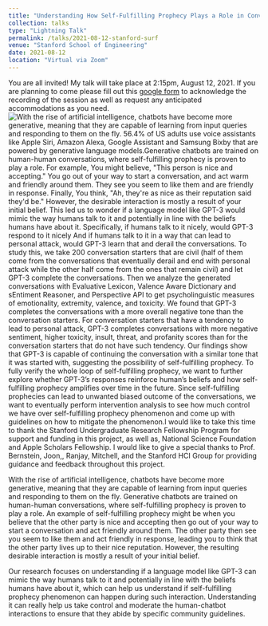 ```yaml
---
title: "Understanding How Self-Fulfilling Prophecy Plays a Role in Conversation with Language Model"
collection: talks
type: "Lightning Talk"
permalink: /talks/2021-08-12-stanford-surf
venue: "Stanford School of Engineering"
date: 2021-08-12
location: "Virtual via Zoom"
---
```

You are all invited! My talk will take place at 2:15pm, August 12, 2021. If you are planning to come please fill out this [google form](https://forms.gle/8b1rYL3yEFxdRXEg6) to acknowledge the recording of the session as well as request any anticipated accommodations as you need. ![With the rise of artificial intelligence, chatbots have become more generative, meaning that they are capable of learning from input queries and responding to them on the fly. 56.4% of US adults use voice assistants like Apple Siri, Amazon Alexa, Google Assistant and Samsung Bixby that are powered by generative language models.Generative chatbots are trained on human-human conversations, where self-fulfilling prophecy is proven to play a role. For example, You might believe, "This person is nice and accepting." You go out of your way to start a conversation, and act warm and friendly around them. They see you seem to like them and are friendly in response. Finally, You think, "Ah, they're as nice as their reputation said they'd be." However, the desirable interaction is mostly a result of your initial belief. This led us to wonder if a language model like GPT-3 would mimic the way humans talk to it and potentially in line with the beliefs humans have about it. Specifically, if humans talk to it nicely, would GPT-3 respond to it nicely And if humans talk to it in a way that can lead to personal attack, would GPT-3 learn that and derail the conversations. To study this, we take 200 conversation starters that are civil (half of them come from the conversations that eventually derail and end with personal attack while the other half come from the ones that remain civil) and let GPT-3 complete the conversations. Then we analyze the generated conversations with Evaluative Lexicon, Valence Aware Dictionary and sEntiment Reasoner, and Perspective API to get psycholinguistic measures of emotionality, extremity, valence, and toxicity. We found that GPT-3 completes the conversations with a more overall negative tone than the conversation starters. For conversation starters that have a tendency to lead to personal attack, GPT-3 completes conversations with more negative sentiment, higher toxicity, insult, threat, and profanity scores than for the conversation starters that do not have such tendency. Our findings show that GPT-3 is capable of continuing the conversation with a similar tone that it was started with, suggesting the possibility of self-fulfilling prophecy. To fully verify the whole loop of self-fulfilling prophecy, we want to further explore whether GPT-3’s responses reinforce human’s beliefs and how self-fulfilling prophecy amplifies over time in the future. Since self-fulfilling prophecies can lead to unwanted biased outcome of the conversations, we want to eventually perform intervention analysis to see how much control we have over self-fulfilling prophecy phenomenon and come up with guidelines on how to mitigate the phenomenon.I would like to take this time to thank the Stanford Undergraduate Research Fellowship Program for support and funding in this project, as well as, National Science Foundation and Apple Scholars Fellowship. I would like to give a special thanks to Prof. Bernstein, Joon,, Ranjay, Mitchell, and the Stanford HCI Group for providing guidance and feedback throughout this project.](./images/SURF_poster.png=500x)

With the rise of artificial intelligence, chatbots have become more generative, meaning that they are capable of learning from input queries and responding to them on the fly. Generative chatbots are trained on human-human conversations, where self-fulfilling prophecy is proven to play a role. An example of self-fulfilling prophecy might be when you believe that the other party is nice and accepting then go out of your way to start a conversation and act friendly around them. The other party then see you seem to like them and act friendly in response, leading you to think that the other party lives up to their nice reputation. However, the resulting desirable interaction is mostly a result of your initial belief.

Our research focuses on understanding if a language model like GPT-3 can mimic the way humans talk to it and potentially in line with the beliefs humans have about it, which can help us understand if self-fulfilling prophecy phenomenon can happen during such interaction. Understanding it can really help us take control and moderate the human-chatbot interactions to ensure that they abide by specific community guidelines.
